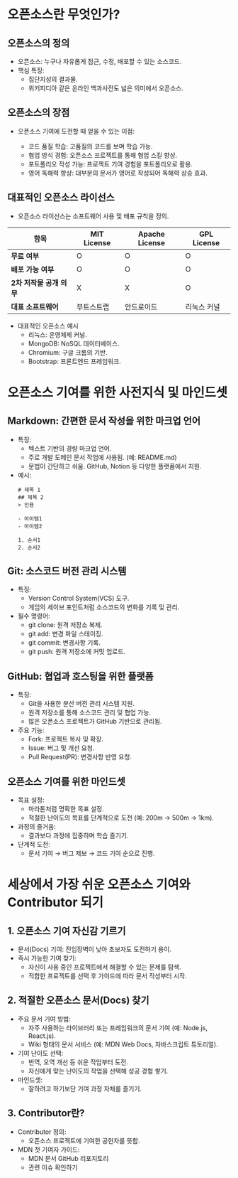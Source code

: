 # 오픈소스란 무엇인가?

## 오픈소스의 정의
- 오픈소스: 누구나 자유롭게 접근, 수정, 배포할 수 있는 소스코드.
- 핵심 특징:
    - 집단지성의 결과물.
    - 위키피디아 같은 온라인 백과사전도 넓은 의미에서 오픈소스.

## 오픈소스의 장점
- 오픈소스 기여에 도전할 때 얻을 수 있는 이점:

    - 코드 품질 학습: 고품질의 코드를 보며 학습 가능.
    - 협업 방식 경험: 오픈소스 프로젝트를 통해 협업 스킬 향상.
    - 포트폴리오 작성 가능: 프로젝트 기여 경험을 포트폴리오로 활용.
    - 영어 독해력 향상: 대부분의 문서가 영어로 작성되어 독해력 상승 효과.

## 대표적인 오픈소스 라이선스
- 오픈소스 라이선스는 소프트웨어 사용 및 배포 규칙을 정의.

| **항목**            | **MIT License** | **Apache License** | **GPL License**   |
|----------------------|-----------------|---------------------|-------------------|
| **무료 여부**        | O               | O                   | O                 |
| **배포 가능 여부**   | O               | O                   | O                 |
| **2차 저작물 공개 의무** | X           | X                   | O                 |
| **대표 소프트웨어**   | 부트스트랩      | 안드로이드          | 리눅스 커널        |


- 대표적인 오픈소스 예시
    - 리눅스: 운영체제 커널.
    - MongoDB: NoSQL 데이터베이스.
    - Chromium: 구글 크롬의 기반.
    - Bootstrap: 프론트엔드 프레임워크.


# 오픈소스 기여를 위한 사전지식 및 마인드셋

## Markdown: 간편한 문서 작성을 위한 마크업 언어
- 특징:
    - 텍스트 기반의 경량 마크업 언어.
    - 주로 개발 도메인 문서 작업에 사용됨. (예: README.md)
    - 문법이 간단하고 쉬움. GitHub, Notion 등 다양한 플랫폼에서 지원.
- 예시:
    ```
    # 제목 1
    ## 제목 2
    > 인용

    - 아이템1
    - 아이템2

    1. 순서1
    2. 순서2
    ```


## Git: 소스코드 버전 관리 시스템
- 특징:
    - Version Control System(VCS) 도구.
    - 게임의 세이브 포인트처럼 소스코드의 변화를 기록 및 관리.
- 필수 명령어:
    - git clone: 원격 저장소 복제.
    - git add: 변경 파일 스테이징.
    - git commit: 변경사항 기록.
    - git push: 원격 저장소에 커밋 업로드.

## GitHub: 협업과 호스팅을 위한 플랫폼
- 특징:
    - Git을 사용한 분산 버전 관리 시스템 지원.
    - 원격 저장소를 통해 소스코드 관리 및 협업 가능.
    - 많은 오픈소스 프로젝트가 GitHub 기반으로 관리됨.
- 주요 기능:
    - Fork: 프로젝트 복사 및 확장.
    - Issue: 버그 및 개선 요청.
    - Pull Request(PR): 변경사항 반영 요청.
## 오픈소스 기여를 위한 마인드셋
- 목표 설정:
    - 마라톤처럼 명확한 목표 설정.
    - 적절한 난이도의 목표를 단계적으로 도전 (예: 200m → 500m → 1km).
- 과정의 즐거움:
    - 결과보다 과정에 집중하며 학습 즐기기.
- 단계적 도전:
    - 문서 기여 → 버그 제보 → 코드 기여 순으로 진행.


# 세상에서 가장 쉬운 오픈소스 기여와 Contributor 되기
## 1. 오픈소스 기여 자신감 기르기
- 문서(Docs) 기여: 진입장벽이 낮아 초보자도 도전하기 용이.
- 즉시 가능한 기여 찾기:
    - 자신이 사용 중인 프로젝트에서 해결할 수 있는 문제를 탐색.
    - 적합한 프로젝트를 선택 후 가이드에 따라 문서 작성부터 시작.
## 2. 적절한 오픈소스 문서(Docs) 찾기
- 주요 문서 기여 방법:
    - 자주 사용하는 라이브러리 또는 프레임워크의 문서 기여 (예: Node.js, React.js).
    - Wiki 형태의 문서 서비스 (예: MDN Web Docs, 자바스크립트 튜토리얼).
- 기여 난이도 선택:
    - 번역, 오역 개선 등 쉬운 작업부터 도전.
    - 자신에게 맞는 난이도의 작업을 선택해 성공 경험 쌓기.
- 마인드셋:
    - 잘하려고 하기보단 기여 과정 자체를 즐기기.
## 3. Contributor란?
- Contributor 정의:
    - 오픈소스 프로젝트에 기여한 공헌자를 뜻함.
- MDN 첫 기여자 가이드:
    - MDN 문서 GitHub 리포지토리
    - 관련 이슈 확인하기
